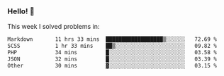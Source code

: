 ### Hello! 👋

This week I solved problems in:

<!--START_SECTION:waka-->

```txt
Markdown       11 hrs 33 mins  ██████████████████▒░░░░░░   72.69 %
SCSS           1 hr 33 mins    ██▒░░░░░░░░░░░░░░░░░░░░░░   09.82 %
PHP            34 mins         █░░░░░░░░░░░░░░░░░░░░░░░░   03.58 %
JSON           32 mins         █░░░░░░░░░░░░░░░░░░░░░░░░   03.39 %
Other          30 mins         ▓░░░░░░░░░░░░░░░░░░░░░░░░   03.15 %
```

<!--END_SECTION:waka-->
